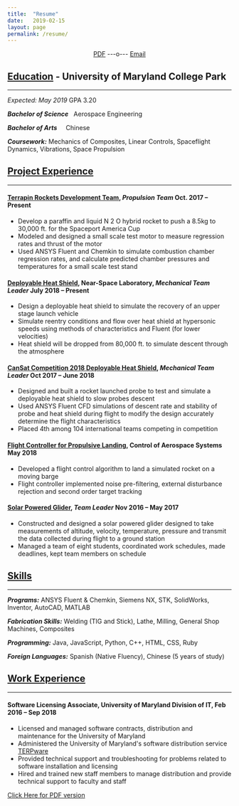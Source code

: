 ```yaml
---
title:  "Resume"
date:   2019-02-15
layout: page 
permalink: /resume/
---
```

<center>
<a href="/resume/A_Danao-Schroeder_resume.pdf" class="btn btn-success" target="_blank" > PDF</a>
     &#32;&#32;&#32;&#32;&#32;
     ---o---
     &#32;&#32;&#32;&#32;&#32;     
<a href="mailto:{{ site.email }}" title="Email" class="btn btn-success" target="_blank"> Email </a>
</center>


## [Education](/resume/#education)  -  University of Maryland College Park
---
*Expected: May 2019* <right>GPA 3.20</right>

**_Bachelor of Science_** &nbsp; Aerospace Engineering

**_Bachelor of Arts_**    &nbsp;	&nbsp;  Chinese

**_Coursework:_** Mechanics of Composites, Linear Controls, Spaceflight Dynamics, Vibrations, Space Propulsion

## [Project Experience](/portfolio)
---
#### [Terrapin Rockets Development Team](/terrapin-rockets), _Propulsion Team_ Oct. 2017 – Present

- Develop a paraffin and liquid N 2 O hybrid rocket to push a 8.5kg to 30,000 ft. for the Spaceport America Cup
- Modeled and designed a small scale test motor to measure regression rates and thrust of the motor
- Used ANSYS Fluent and Chemkin to simulate combustion chamber regression rates, and calculate predicted
    chamber pressures and temperatures for a small scale test stand

#### [Deployable Heat Shield](/deployabe-heat-shield), Near-Space Laboratory, _Mechanical Team Leader_ July 2018 – Present

- Design a deployable heat shield to simulate the recovery of an upper stage launch vehicle
- Simulate reentry conditions and flow over heat shield at hypersonic speeds using methods of characteristics and
    Fluent (for lower velocities)
- Heat shield will be dropped from 80,000 ft. to simulate descent through the atmosphere

#### [CanSat Competition 2018 Deployable Heat Shield](/cansat-2018), _Mechanical Team Leader_ Oct 2017 – June 2018

- Designed and built a rocket launched probe to test and simulate a deployable heat shield to slow probes descent
- Used ANSYS Fluent CFD simulations of descent rate and stability of probe and heat shield during flight to
    modify the design accurately determine the flight characteristics
- Placed 4th among 104 international teams competing in competition

#### [Flight Controller for Propulsive Landing](/flight-controller-for-propulsive-landing/), Control of Aerospace Systems May 2018

- Developed a flight control algorithm to land a simulated rocket on a moving barge
- Flight controller implemented noise pre-filtering, external disturbance rejection and second order target tracking

#### [Solar Powered Glider](/solar-powered-glider/), _Team Leader_ Nov 2016 – May 2017

- Constructed and designed a solar powered glider designed to take measurements of altitude, velocity, temperature,
    pressure and transmit the data collected during flight to a ground station
- Managed a team of eight students, coordinated work schedules, made deadlines, kept team members on schedule

## [Skills](/tags)
---
___Programs:___ ANSYS Fluent & Chemkin, Siemens NX, STK, SolidWorks, Inventor, AutoCAD, MATLAB

___Fabrication Skills:___ Welding (TIG and Stick), Lathe, Milling, General Shop Machines, Composites

___Programming:___ Java, JavaScript, Python, C++, HTML, CSS, Ruby

___Foreign Languages:___ Spanish (Native Fluency), Chinese (5 years of study)

## [Work Experience](/resume/#work)
---
#### Software Licensing Associate, University of Maryland Division of IT, Feb 2016 – Sep 2018

- Licensed and managed software contracts, distribution and maintenance for the University of Maryland
- Administered the University of Maryland's software distribution service [TERPware](http://terpware.umd.edu)
- Provided technical support and troubleshooting for problems related to software installation and licensing
- Hired and trained new staff members to manage distribution and provide technical support to faculty and staff

[Click Here for PDF version](/resume/A_Danao_Resume.pdf)